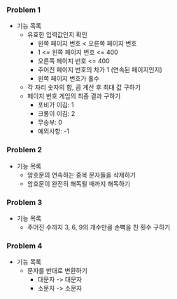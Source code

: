 ### Problem 1

- 기능 목록
    - 유효한 입력값인지 확인
      - 왼쪽 페이지 번호 < 오른쪽 페이지 번호
      - 1 <= 왼쪽 페이지 번호 <= 400
      - 오른쪽 페이지 번호 <= 400 
      - 주어진 페이지 번호의 차가 1 (연속된 페이지인지)
      - 왼쪽 페이지 번호가 홀수
    - 각 자리 숫자의 합, 곱 계산 후 최대 값 구하기
    - 페이지 번호 게임의 최종 결과 구하기 
      - 포비가 이김: 1
      - 크롱이 이김: 2
      - 무승부: 0
      - 예외사항: -1

### Problem 2
- 기능 목록
    - 암호문의 연속하는 중복 문자들을 삭제하기
    - 암호문이 완전히 해독될 때까지 해독하기 

### Problem 3
- 기능 목록
    - 주어진 수까지 3, 6, 9의 개수만큼 손뼉을 친 횟수 구하기

### Problem 4
- 기능 목록
    - 문자를 반대로 변환하기
        - 대문자 -> 대문자
        - 소문자 -> 소문자

